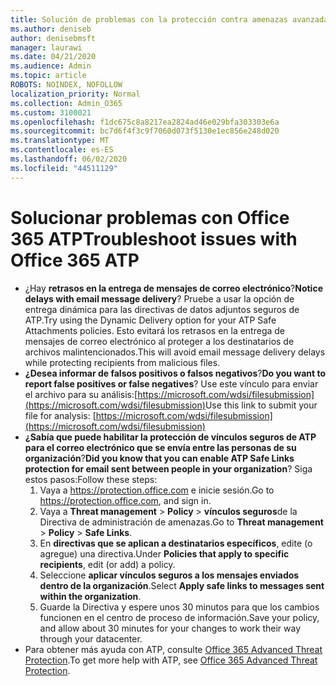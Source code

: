 ```yaml
---
title: Solución de problemas con la protección contra amenazas avanzada de Office 365 (ATP)
ms.author: deniseb
author: denisebmsft
manager: laurawi
ms.date: 04/21/2020
ms.audience: Admin
ms.topic: article
ROBOTS: NOINDEX, NOFOLLOW
localization_priority: Normal
ms.collection: Admin_O365
ms.custom: 3100021
ms.openlocfilehash: f1dc675c8a8217ea2824ad46e029bfa303303e6a
ms.sourcegitcommit: bc7d6f4f3c9f7060d073f5130e1ec856e248d020
ms.translationtype: MT
ms.contentlocale: es-ES
ms.lasthandoff: 06/02/2020
ms.locfileid: "44511129"
---
```

# <a name="troubleshoot-issues-with-office-365-atp"></a><span data-ttu-id="8458b-102">Solucionar problemas con Office 365 ATP</span><span class="sxs-lookup"><span data-stu-id="8458b-102">Troubleshoot issues with Office 365 ATP</span></span>

- <span data-ttu-id="8458b-103">¿Hay **retrasos en la entrega de mensajes de correo electrónico**?</span><span class="sxs-lookup"><span data-stu-id="8458b-103">**Notice delays with email message delivery**?</span></span> <span data-ttu-id="8458b-104">Pruebe a usar la opción de entrega dinámica para las directivas de datos adjuntos seguros de ATP.</span><span class="sxs-lookup"><span data-stu-id="8458b-104">Try using the Dynamic Delivery option for your ATP Safe Attachments policies.</span></span> <span data-ttu-id="8458b-105">Esto evitará los retrasos en la entrega de mensajes de correo electrónico al proteger a los destinatarios de archivos malintencionados.</span><span class="sxs-lookup"><span data-stu-id="8458b-105">This will avoid email message delivery delays while protecting recipients from malicious files.</span></span>
- <span data-ttu-id="8458b-106">**¿Desea informar de falsos positivos o falsos negativos**?</span><span class="sxs-lookup"><span data-stu-id="8458b-106">**Do you want to report false positives or false negatives**?</span></span> <span data-ttu-id="8458b-107">Use este vínculo para enviar el archivo para su análisis:[https://microsoft.com/wdsi/filesubmission](https://microsoft.com/wdsi/filesubmission)</span><span class="sxs-lookup"><span data-stu-id="8458b-107">Use this link to submit your file for analysis: [https://microsoft.com/wdsi/filesubmission](https://microsoft.com/wdsi/filesubmission)</span></span>
- <span data-ttu-id="8458b-108">**¿Sabía que puede habilitar la protección de vínculos seguros de ATP para el correo electrónico que se envía entre las personas de su organización**?</span><span class="sxs-lookup"><span data-stu-id="8458b-108">**Did you know that you can enable ATP Safe Links protection for email sent between people in your organization**?</span></span> <span data-ttu-id="8458b-109">Siga estos pasos:</span><span class="sxs-lookup"><span data-stu-id="8458b-109">Follow these steps:</span></span>
    1. <span data-ttu-id="8458b-110">Vaya a https://protection.office.com e inicie sesión.</span><span class="sxs-lookup"><span data-stu-id="8458b-110">Go to https://protection.office.com, and sign in.</span></span>
    2. <span data-ttu-id="8458b-111">Vaya a **Threat management**  >  **Policy**  >  **vínculos seguros**de la Directiva de administración de amenazas.</span><span class="sxs-lookup"><span data-stu-id="8458b-111">Go to **Threat management** > **Policy** > **Safe Links**.</span></span>
    3. <span data-ttu-id="8458b-112">En **directivas que se aplican a destinatarios específicos**, edite (o agregue) una directiva.</span><span class="sxs-lookup"><span data-stu-id="8458b-112">Under **Policies that apply to specific recipients**, edit (or add) a policy.</span></span>
    4. <span data-ttu-id="8458b-113">Seleccione **aplicar vínculos seguros a los mensajes enviados dentro de la organización**.</span><span class="sxs-lookup"><span data-stu-id="8458b-113">Select **Apply safe links to messages sent within the organization**.</span></span>
    5. <span data-ttu-id="8458b-114">Guarde la Directiva y espere unos 30 minutos para que los cambios funcionen en el centro de proceso de información.</span><span class="sxs-lookup"><span data-stu-id="8458b-114">Save your policy, and allow about 30 minutes for your changes to work their way through your datacenter.</span></span>
- <span data-ttu-id="8458b-115">Para obtener más ayuda con ATP, consulte [Office 365 Advanced Threat Protection](https://docs.microsoft.com/microsoft-365/security/office-365-security/office-365-atp).</span><span class="sxs-lookup"><span data-stu-id="8458b-115">To get more help with ATP, see [Office 365 Advanced Threat Protection](https://docs.microsoft.com/microsoft-365/security/office-365-security/office-365-atp).</span></span>